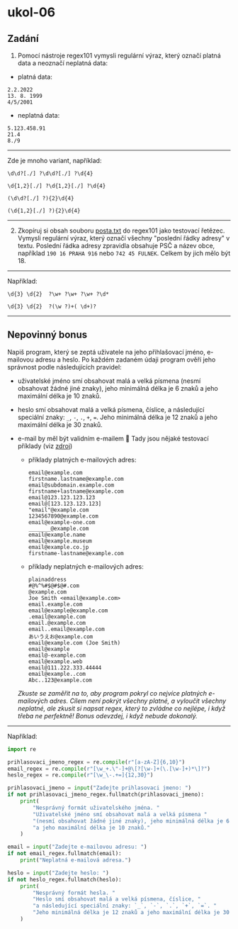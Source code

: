 # ukol-06

## Zadání

1. Pomocí nástroje regex101 vymysli regulární výraz, který označí platná data a neoznačí neplatná data:

* platná data:
```
2.2.2022
13. 8. 1999
4/5/2001
```

* neplatná data:
```
5.123.458.91
21.4
8./9
```

---
Zde je mnoho variant, například:
```
\d\d?[./] ?\d\d?[./] ?\d{4}
```

```
\d{1,2}[./] ?\d{1,2}[./] ?\d{4}
```

```
(\d\d?[./] ?){2}\d{4}
```

```
(\d{1,2}[./] ?){2}\d{4}
```

---

2. Zkopíruj si obsah souboru [posta.txt](posta.txt) do regex101 jako testovací řetězec. Vymysli regulární výraz, který označí všechny "poslední řádky adresy" v textu. Poslední řádka adresy zpravidla obsahuje PSČ a název obce, například `190 16 PRAHA 916` nebo `742 45 FULNEK`. Celkem by jich mělo být 18.

---
Například:
```
\d{3} \d{2}  ?\w+ ?\w+ ?\w+ ?\d*
```

```
\d{3} \d{2}  ?(\w ?)+( \d+)?
```
---

## Nepovinný bonus

Napiš program, který se zeptá uživatele na jeho přihlašovací jméno, e-mailovou adresu a heslo. Po každém zadaném údaji program ověří jeho správnost podle následujících pravidel:

* uživatelské jméno smí obsahovat malá a velká písmena (nesmí obsahovat žádné jiné znaky), jeho minimálná délka je 6 znaků a jeho maximální délka je 10 znaků.
* heslo smí obsahovat malá a velká písmena, číslice, a následující speciální znaky: `_`, `-`, `.`, `+`, `=`. Jeho minimálná délka je 12 znaků a jeho maximální délka je 30 znaků.
* e-mail by měl být validním e-mailem :slightly_smiling_face: Tady jsou nějaké testovací příklady (viz [zdroj](https://gist.github.com/cjaoude/fd9910626629b53c4d25))
  * příklady platných e-mailových adres:
    ```
    email@example.com
    firstname.lastname@example.com
    email@subdomain.example.com
    firstname+lastname@example.com
    email@123.123.123.123
    email@[123.123.123.123]
    "email"@example.com
    1234567890@example.com
    email@example-one.com
    _______@example.com
    email@example.name
    email@example.museum
    email@example.co.jp
    firstname-lastname@example.com
    ```
  * příklady neplatných e-mailových adres:
    ```
    plainaddress
    #@%^%#$@#$@#.com
    @example.com
    Joe Smith <email@example.com>
    email.example.com
    email@example@example.com
    .email@example.com
    email.@example.com
    email..email@example.com
    あいうえお@example.com
    email@example.com (Joe Smith)
    email@example
    email@-example.com
    email@example.web
    email@111.222.333.44444
    email@example..com
    Abc..123@example.com
    ```

  *Zkuste se zaměřit na to, aby program pokryl co nejvíce platných e-mailových adres. Cílem není pokrýt všechny platné, a vyloučit všechny neplatné, ale zkusit si napsat regex, který to zvládne co nejlépe, i když třeba ne perfektně! Bonus odevzdej, i když nebude dokonalý.*

---
Například:

```py
import re

prihlasovaci_jmeno_regex = re.compile(r"[a-zA-Z]{6,10}")
email_regex = re.compile(r"[\w_+.\"-]+@\[?[\w-]+(\.[\w-]+)*\]?")
heslo_regex = re.compile(r"[\w_\-.+=]{12,30}")

prihlasovaci_jmeno = input("Zadejte prihlasovaci jmeno: ")
if not prihlasovaci_jmeno_regex.fullmatch(prihlasovaci_jmeno):
    print(
        "Nesprávný formát uživatelského jména. "
        "Uživatelské jméno smí obsahovat malá a velká písmena "
        "(nesmí obsahovat žádné jiné znaky), jeho minimálná délka je 6 znaků "
        "a jeho maximální délka je 10 znaků."
    )

email = input("Zadejte e-mailovou adresu: ")
if not email_regex.fullmatch(email):
    print("Neplatná e-mailová adresa.")

heslo = input("Zadejte heslo: ")
if not heslo_regex.fullmatch(heslo):
    print(
        "Nesprávný formát hesla. "
        "Heslo smí obsahovat malá a velká písmena, číslice, "
        "a následující speciální znaky: `_`, `-`, `.`, `+`, `=`. "
        "Jeho minimálná délka je 12 znaků a jeho maximální délka je 30 znaků."
    )
```
